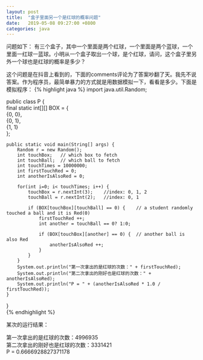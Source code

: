 ```yaml
---
layout: post
title:  "盒子里面另一个是红球的概率问题"
date:   2019-05-08 09:27:00 +0800
categories: java
--- 
```

问题如下： 
有三个盒子，其中一个里面是两个红球，一个里面是两个蓝球，一个里面一红球一蓝球。小明从一个盒子取出一个球，是个红球，请问，这个盒子里另外一个球也是红球的概率是多少？
 

这个问题是在抖音上看到的，下面的comments评论为了答案吵翻了天。我先不说答案。作为程序员，最简单暴力的方式就是用数据模拟一下，看看是多少。下面是模拟程序：
 {% highlight java %}
import java.util.Random;  
  
public class P {  
    final static int[][] BOX = {      
            {0, 0},  
            {0, 1},  
            {1, 1}   
    };  
      
    public static void main(String[] args) {  
        Random r = new Random();   
        int touchBox;   // which box to fetch  
        int touchBall;  // which ball to fetch  
        int touchTimes = 10000000;        
        int firstTouchRed = 0;   
        int anotherIsAlsoRed = 0;  
          
        for(int i=0; i< touchTimes; i++) {  
            touchBox = r.nextInt(3);    //index: 0, 1, 2  
            touchBall = r.nextInt(2);   //index: 0, 1  
              
            if (BOX[touchBox][touchBall] == 0) {    // a student randomly touched a ball and it is Red(0)  
                firstTouchRed ++;   
                int another = touchBall == 0? 1:0;   
  
                if (BOX[touchBox][another] == 0) {  // another ball is also Red  
                    anotherIsAlsoRed ++;  
                }  
            }  
        }  
        System.out.println("第一次拿出的是红球的次数：" + firstTouchRed);  
        System.out.println("第二次拿出的刚好也是红球的次数：" + anotherIsAlsoRed);  
        System.out.println("P = " + (anotherIsAlsoRed * 1.0 / firstTouchRed));   
    }  
}  
 {% endhighlight %}

某次的运行结果：

第一次拿出的是红球的次数：4996935  
第二次拿出的刚好也是红球的次数：3331421  
P = 0.6666928827371178 

